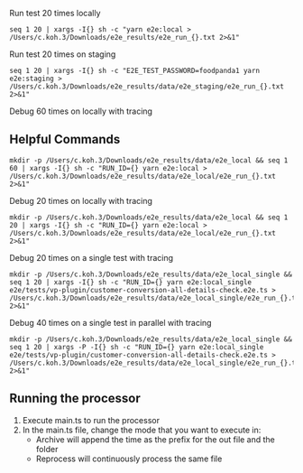 Run test 20 times locally

```
seq 1 20 | xargs -I{} sh -c "yarn e2e:local > /Users/c.koh.3/Downloads/e2e_results/e2e_run_{}.txt 2>&1"
```

Run test 20 times on staging

```
seq 1 20 | xargs -I{} sh -c "E2E_TEST_PASSWORD=foodpanda1 yarn e2e:staging > /Users/c.koh.3/Downloads/e2e_results/data/e2e_staging/e2e_run_{}.txt 2>&1"
```

Debug 60 times on locally with tracing

## Helpful Commands

```
mkdir -p /Users/c.koh.3/Downloads/e2e_results/data/e2e_local && seq 1 60 | xargs -I{} sh -c "RUN_ID={} yarn e2e:local > /Users/c.koh.3/Downloads/e2e_results/data/e2e_local/e2e_run_{}.txt 2>&1"
```

Debug 20 times on locally with tracing

```
mkdir -p /Users/c.koh.3/Downloads/e2e_results/data/e2e_local && seq 1 20 | xargs -I{} sh -c "RUN_ID={} yarn e2e:local > /Users/c.koh.3/Downloads/e2e_results/data/e2e_local/e2e_run_{}.txt 2>&1"
```

Debug 20 times on a single test with tracing

```
mkdir -p /Users/c.koh.3/Downloads/e2e_results/data/e2e_local_single && seq 1 20 | xargs -I{} sh -c "RUN_ID={} yarn e2e:local_single e2e/tests/vp-plugin/customer-conversion-all-details-check.e2e.ts > /Users/c.koh.3/Downloads/e2e_results/data/e2e_local_single/e2e_run_{}.txt 2>&1"
```

Debug 40 times on a single test in parallel with tracing

```
mkdir -p /Users/c.koh.3/Downloads/e2e_results/data/e2e_local_single && seq 1 20 | xargs -P -I{} sh -c "RUN_ID={} yarn e2e:local_single e2e/tests/vp-plugin/customer-conversion-all-details-check.e2e.ts > /Users/c.koh.3/Downloads/e2e_results/data/e2e_local_single/e2e_run_{}.txt 2>&1"
```

## Running the processor

1. Execute main.ts to run the processor
2. In the main.ts file, change the mode that you want to execute in:
   - Archive will append the time as the prefix for the out file and the folder
   - Reprocess will continuously process the same file
